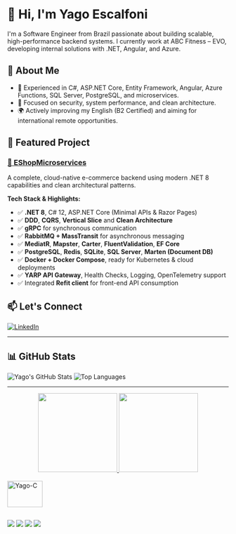 # 👋 Hi, I'm Yago Escalfoni

I'm a Software Engineer from Brazil passionate about building scalable, high-performance backend systems. I currently work at ABC Fitness – EVO, developing internal solutions with .NET, Angular, and Azure.

## 🧠 About Me
- 🧩 Experienced in C#, ASP.NET Core, Entity Framework, Angular, Azure Functions, SQL Server, PostgreSQL, and microservices.
- 🔐 Focused on security, system performance, and clean architecture.
- 🌍 Actively improving my English (B2 Certified) and aiming for international remote opportunities.

## 🚀 Featured Project

### [🔗 EShopMicroservices](https://github.com/yagoscalfoni/EShopMicroservices)
A complete, cloud-native e-commerce backend using modern .NET 8 capabilities and clean architectural patterns.

**Tech Stack & Highlights:**
- ✅ **.NET 8**, C# 12, ASP.NET Core (Minimal APIs & Razor Pages)
- ✅ **DDD**, **CQRS**, **Vertical Slice** and **Clean Architecture**
- ✅ **gRPC** for synchronous communication
- ✅ **RabbitMQ + MassTransit** for asynchronous messaging
- ✅ **MediatR**, **Mapster**, **Carter**, **FluentValidation**, **EF Core**
- ✅ **PostgreSQL**, **Redis**, **SQLite**, **SQL Server**, **Marten (Document DB)**
- ✅ **Docker + Docker Compose**, ready for Kubernetes & cloud deployments
- ✅ **YARP API Gateway**, Health Checks, Logging, OpenTelemetry support
- ✅ Integrated **Refit client** for front-end API consumption


## 📫 Let's Connect
[![LinkedIn](https://img.shields.io/badge/-LinkedIn-blue?style=flat-square&logo=linkedin&logoColor=white)](https://www.linkedin.com/in/yagoescalfoni/)

---

## 📊 GitHub Stats

![Yago's GitHub Stats](https://github-readme-stats.vercel.app/api?username=yagoscalfoni&show_icons=true&theme=default&hide_border=false)
![Top Languages](https://github-readme-stats.vercel.app/api/top-langs/?username=yagoscalfoni&layout=compact&theme=default)

---

<div align="center">
  <a href="https://github.com/yagoscalfoni">
  <img height="180em" src="https://github-readme-stats.vercel.app/api?username=yagoscalfoni&show_icons=true&theme=merko&include_all_commits=true&count_private=true"/>
  <img height="180em" src="https://github-readme-stats.vercel.app/api/top-langs/?username=yagoscalfoni&layout=compact&langs_count=7&theme=merko"/>
</div>
  
  <div style="display: inline_block"><br>
  <img align="center" alt="Yago-C" height="60" width="80" src="https://img.shields.io/badge/C%23-239120?style=for-the-badge&logo=c-sharp&logoColor=white">
</div>
  
  ##
  
  <div> 
  <a href="https://www.instagram.com/yagoscalfoni_/" target="_blank"><img src="https://img.shields.io/badge/-Instagram-%23E4405F?style=for-the-badge&logo=instagram&logoColor=white" target="_blank"></a>
  <a href = "mailto:yago.escalfoni2020@gmail.com"><img src="https://img.shields.io/badge/Gmail-D14836?style=for-the-badge&logo=gmail&logoColor=white" target="_blank"></a>
  <a href="https://www.linkedin.com/in/yago-scalfoni/" target="_blank"><img src="https://img.shields.io/badge/-LinkedIn-%230077B5?style=for-the-badge&logo=linkedin&logoColor=white" target="_blank"></a> 
  <a href="https://www.codewars.com/users/YagoScalfoni" target="_blank"><img src="https://img.shields.io/badge/Codewars-B1361E?style=for-the-badge&logo=Codewars&logoColor=white" target="_blank"></a> 

</div>
